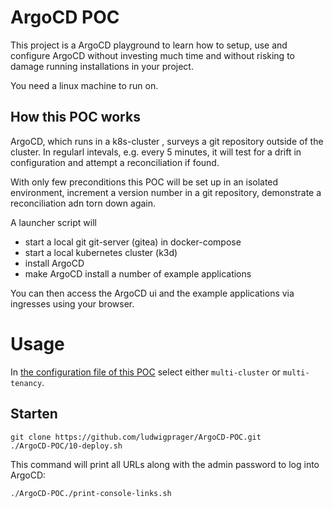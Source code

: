 # ArgoCD POC

This project is a ArgoCD playground to learn how to setup, use and configure ArgoCD without
investing much time and without risking to damage running installations in your project.

You need a linux machine to run on.

## How this POC works

ArgoCD, which runs in a k8s-cluster , surveys a git repository outside of the cluster.
In regularl intevals, e.g. every 5 minutes, it will test for a drift in configuration
and attempt a reconciliation if found.

With only few preconditions this POC will be set up in an isolated environment,
increment a version number in a git repository, demonstrate a reconciliation adn torn down again.

A launcher script will
- start a local git git-server (gitea) in docker-compose
- start a local kubernetes cluster (k3d)
- install ArgoCD
- make ArgoCD install a number of example applications

You can then access the ArgoCD ui and the example applications via ingresses using your browser.

# Usage
In [the configuration file of this POC](./set-env.sh) select either `multi-cluster` or `multi-tenancy`.
## Starten
```
git clone https://github.com/ludwigprager/ArgoCD-POC.git
./ArgoCD-POC/10-deploy.sh
```

This command will print all URLs along with the admin password to log into ArgoCD:
```
./ArgoCD-POC./print-console-links.sh 

```
